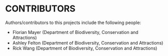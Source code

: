 # CONTRIBUTORS

Authors/contributors to this projects include the following people:

- Florian Mayer (Department of Biodiversity, Conservation and Attractions)
- Ashley Felton (Department of Biodiversity, Conservation and Attractions)
- Rick Wang (Department of Biodiversity, Conservation and Attractions)

